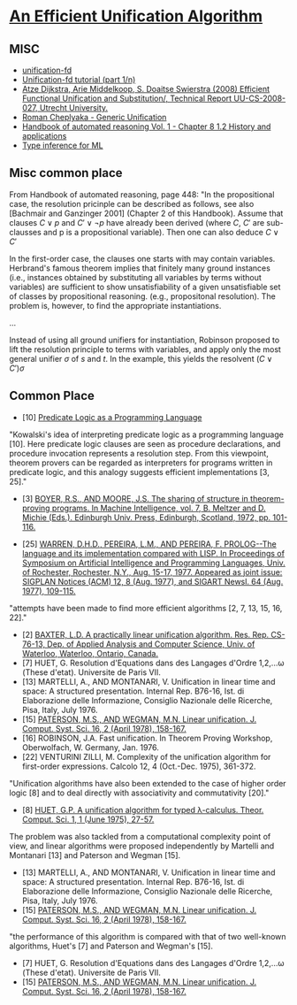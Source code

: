 # [An Efficient Unification Algorithm](https://dl.acm.org/doi/pdf/10.1145/357162.357169)

## MISC

- [unification-fd](https://github.com/wrengr/unification-fd)
- [Unification-fd tutorial (part 1/n)](https://winterkoninkje.dreamwidth.org/100478.html)
- [Atze Dijkstra, Arie Middelkoop, S. Doaitse Swierstra (2008) Efficient Functional Unification and Substitution/, Technical Report UU-CS-2008-027, Utrecht University.](http://www.cs.uu.nl/research/techreps/repo/CS-2008/2008-027.pdf)
- [Roman Cheplyaka - Generic Unification](https://ro-che.info/articles/2017-06-17-generic-unification)
- [Handbook of automated reasoning Vol. 1 - Chapter 8 1.2 History and applications](https://cloudflare-ipfs.com/ipfs/bafykbzaceaazizzz5zga7bgogllndxijks457hdym6h6igovzrmk7huatdqqa?filename=Robinson%20A.%2C%20Voronkov%20A.%20%28eds.%29%20-%20Handbook%20of%20automated%20reasoning%20Vol.%201%20%5B...%5D-Amsterdam%20%5Bu.a%5D%20Elsevier%20%5Bu.a.%5D%20%282001%29.djvu)
- [Type inference for ML](https://www.ccs.neu.edu/home/amal/course/7480-s12/inference-notes.pdf)

## Misc common place

From Handbook of automated reasoning, page 448:
"In the propositional case, the resolution pricinple can be described as follows, see also [Bachmair and Ganzinger 2001] (Chapter 2 of this Handbook). Assume that clauses $C \vee p$ and $C\prime \vee \neg p$ have already been derived (where $C$, $C\prime$ are sub-clausses and p is a propositional variable). Then one can also deduce $C \vee C\prime$

In the first-order case, the clauses one starts with may contain variables. Herbrand's famous theorem implies that finitely many ground instances (i.e., instances obtained by substituting all variables by terms without variables) are sufficient to show unsatisfiability of a given unsatisfiable set of classes by propositional reasoning. (e.g., propositonal resolution). The problem is, however, to find the appropriate instantiations.

...

Instead of using all ground unifiers for instantiation, Robinson proposed to lift the resolution principle to terms with variables, and apply only the most general unifier $\sigma$ of $s$ and $t$. In the example, this yields the resolvent $(C \vee C\prime)\sigma$


## Common Place

- [10] [Predicate Logic as a Programming Language](https://www.doc.ic.ac.uk/~rak/papers/IFIP%2074.pdf)

"Kowalski's idea of interpreting predicate logic as a programming
language [10]. Here predicate logic clauses are seen as procedure declarations,
and procedure invocation represents a resolution step. From this viewpoint,
theorem provers can be regarded as interpreters for programs written in predicate
logic, and this analogy suggests efficient implementations [3, 25]."

- [3] [BOYER, R.S., AND MOORE, J.S. The sharing of structure in theorem-proving programs. In Machine Intelligence, vol. 7, B. Meltzer and D. Michie (Eds.). Edinburgh Univ. Press, Edinburgh, Scotland, 1972, pp. 101-116. ](https://www.cs.utexas.edu/users/moore/publications/structure-sharing-mi7.pdf)

- [25] [WARREN, D.H.D., PEREIRA, L.M., AND PEREIRA, F. PROLOG--The language and its implementation compared with LISP. In Proceedings of Symposium on Artificial Intelligence and Programming Languages, Univ. of Rochester, Rochester, N.Y., Aug. 15-17, 1977. Appeared as joint issue: SIGPLAN Notices (ACM) 12, 8 (Aug. 1977), and SIGART Newsl. 64 (Aug. 1977), 109-115. ](http://www-public.int-evry.fr/~gibson/Teaching/CSC4504/ReadingMaterial/WarrenPereiraPereira77.pdf)

"attempts have been made to find more efficient algorithms [2, 7, 13, 15, 16, 22]."

- [2] [BAXTER, L.D. A practically linear unification algorithm. Res. Rep. CS-76-13, Dep. of Applied Analysis and Computer Science, Univ. of Waterloo, Waterloo, Ontario, Canada.](https://cs.uwaterloo.ca/research/tr/1976/CS-76-13.pdf)
- [7] HUET, G.  Resolution d'Equations dans des Langages d'Ordre 1,2,...ω (These d'etat). Universite de Paris VII.
- [13] MARTELLI, A., AND MONTANARI, V. Unification in linear time and space: A structured presentation. Internal Rep. B76-16, Ist. di Elaborazione delle Informazione, Consiglio Nazionale delle
Ricerche, Pisa, Italy, July 1976.
- [15] [PATERSON, M.S., AND WEGMAN, M.N. Linear unification. J. Comput. Syst. Sci. 16, 2 (April 1978), 158-167.](https://dl.acm.org/doi/pdf/10.1145/800113.803646)
- [16] ROBINSON, J.A. Fast unification. In Theorem Proving Workshop, Oberwolfach, W. Germany,
Jan. 1976.
- [22] VENTURINI ZILLI, M. Complexity of the unification algorithm for first-order expressions. Calcolo
12, 4 (Oct.-Dec. 1975), 361-372.


"Unification algorithms have also been extended to the case of higher order logic [8] and to deal directly with associativity and commutativity [20]."

- [8] [HUET, G.P. A unification algorithm for typed λ-calculus. Theor. Comput. Sci. 1, 1 (June 1975), 27-57.](https://www.sciencedirect.com/science/article/pii/0304397575900110/pdf?md5=3970bc02d8c05c03641a35e8fb08f94d&pid=1-s2.0-0304397575900110-main.pdf)

The problem was also tackled from a computational complexity point of
view, and linear algorithms were proposed independently by Martelli and Montanari [13] and Paterson and Wegman [15].

- [13] MARTELLI, A., AND MONTANARI, V. Unification in linear time and space: A structured presentation. Internal Rep. B76-16, Ist. di Elaborazione delle Informazione, Consiglio Nazionale delle
Ricerche, Pisa, Italy, July 1976.
- [15] [PATERSON, M.S., AND WEGMAN, M.N. Linear unification. J. Comput. Syst. Sci. 16, 2 (April 1978), 158-167.](https://dl.acm.org/doi/pdf/10.1145/800113.803646)

"the performance of this algorithm is compared with that
of two well-known algorithms, Huet's [7] and Paterson and Wegman's [15].

- [7] HUET, G.  Resolution d'Equations dans des Langages d'Ordre 1,2,...ω (These d'etat). Universite de Paris VII.
- [15] [PATERSON, M.S., AND WEGMAN, M.N. Linear unification. J. Comput. Syst. Sci. 16, 2 (April 1978), 158-167.](https://dl.acm.org/doi/pdf/10.1145/800113.803646)
